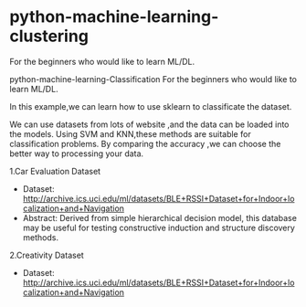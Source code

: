 # python-machine-learning-clustering
For the beginners who would like to learn ML/DL.

python-machine-learning-Classification
For the beginners who would like to learn ML/DL.

In this example,we can learn how to use sklearn to classificate the dataset.

We can use datasets from lots of website ,and the data can be loaded into the models. Using SVM and KNN,these methods are suitable for classification problems. By comparing the accuracy ,we can choose the better way to processing your data.

1.Car Evaluation Dataset

* Dataset: http://archive.ics.uci.edu/ml/datasets/BLE+RSSI+Dataset+for+Indoor+localization+and+Navigation
* Abstract: Derived from simple hierarchical decision model, this database may be useful for testing constructive induction and structure discovery methods.

2.Creativity Dataset

* Dataset: http://archive.ics.uci.edu/ml/datasets/BLE+RSSI+Dataset+for+Indoor+localization+and+Navigation
